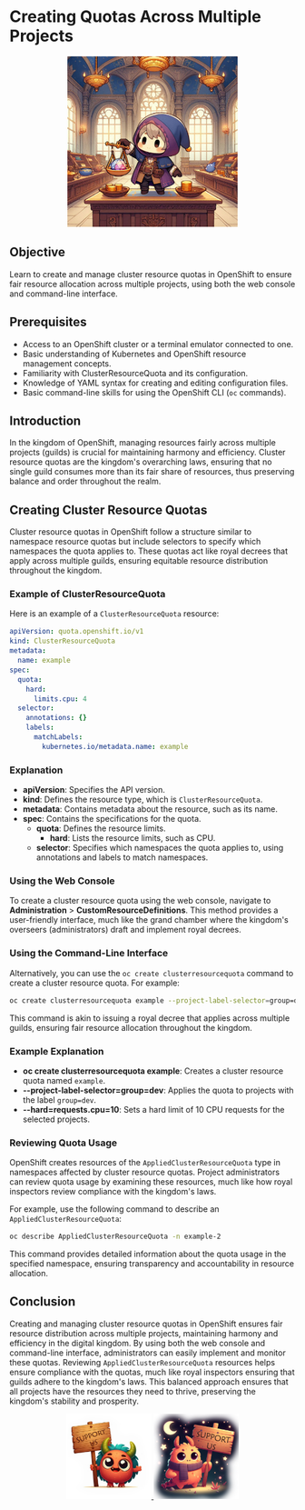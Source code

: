 # Creating Quotas Across Multiple Projects

<div style="text-align:center;">
  <img src="https://github.com/Vitrua/images/blob/main/openshift/creaquo.jpg?raw=true" alt="creaquo" width="300" height="300">
</div>

## Objective

Learn to create and manage cluster resource quotas in OpenShift to ensure fair resource allocation across multiple projects, using both the web console and command-line interface.

## Prerequisites

- Access to an OpenShift cluster or a terminal emulator connected to one.
- Basic understanding of Kubernetes and OpenShift resource management concepts.
- Familiarity with ClusterResourceQuota and its configuration.
- Knowledge of YAML syntax for creating and editing configuration files.
- Basic command-line skills for using the OpenShift CLI (`oc` commands).

## Introduction

In the kingdom of OpenShift, managing resources fairly across multiple projects (guilds) is crucial for maintaining harmony and efficiency. Cluster resource quotas are the kingdom's overarching laws, ensuring that no single guild consumes more than its fair share of resources, thus preserving balance and order throughout the realm.

## Creating Cluster Resource Quotas

Cluster resource quotas in OpenShift follow a structure similar to namespace resource quotas but include selectors to specify which namespaces the quota applies to. These quotas act like royal decrees that apply across multiple guilds, ensuring equitable resource distribution throughout the kingdom.

### Example of ClusterResourceQuota

Here is an example of a `ClusterResourceQuota` resource:

```yaml
apiVersion: quota.openshift.io/v1
kind: ClusterResourceQuota
metadata:
  name: example
spec:
  quota:
    hard:
      limits.cpu: 4
  selector:
    annotations: {}
    labels:
      matchLabels:
        kubernetes.io/metadata.name: example
```

### Explanation

- **apiVersion**: Specifies the API version.
- **kind**: Defines the resource type, which is `ClusterResourceQuota`.
- **metadata**: Contains metadata about the resource, such as its name.
- **spec**: Contains the specifications for the quota.
  - **quota**: Defines the resource limits.
    - **hard**: Lists the resource limits, such as CPU.
  - **selector**: Specifies which namespaces the quota applies to, using annotations and labels to match namespaces.

### Using the Web Console

To create a cluster resource quota using the web console, navigate to **Administration** > **CustomResourceDefinitions**. This method provides a user-friendly interface, much like the grand chamber where the kingdom's overseers (administrators) draft and implement royal decrees.

### Using the Command-Line Interface

Alternatively, you can use the `oc create clusterresourcequota` command to create a cluster resource quota. For example:

```bash
oc create clusterresourcequota example --project-label-selector=group=dev --hard=requests.cpu=10
```

This command is akin to issuing a royal decree that applies across multiple guilds, ensuring fair resource allocation throughout the kingdom.

### Example Explanation

- **oc create clusterresourcequota example**: Creates a cluster resource quota named `example`.
- **--project-label-selector=group=dev**: Applies the quota to projects with the label `group=dev`.
- **--hard=requests.cpu=10**: Sets a hard limit of 10 CPU requests for the selected projects.

### Reviewing Quota Usage

OpenShift creates resources of the `AppliedClusterResourceQuota` type in namespaces affected by cluster resource quotas. Project administrators can review quota usage by examining these resources, much like how royal inspectors review compliance with the kingdom's laws.

For example, use the following command to describe an `AppliedClusterResourceQuota`:

```bash
oc describe AppliedClusterResourceQuota -n example-2
```

This command provides detailed information about the quota usage in the specified namespace, ensuring transparency and accountability in resource allocation.

## Conclusion

Creating and managing cluster resource quotas in OpenShift ensures fair resource distribution across multiple projects, maintaining harmony and efficiency in the digital kingdom. By using both the web console and command-line interface, administrators can easily implement and monitor these quotas. Reviewing `AppliedClusterResourceQuota` resources helps ensure compliance with the quotas, much like royal inspectors ensuring that guilds adhere to the kingdom's laws. This balanced approach ensures that all projects have the resources they need to thrive, preserving the kingdom's stability and prosperity.

<div style="text-align:center;">
  <a href="https://patreon.com/Vitrua">
    <img src="https://github.com/Vitrua/images/blob/main/others/supportmonlight.png?raw=true#only-light" alt="support" width="150" height="150">
    <img src="https://github.com/Vitrua/images/blob/main/others/supportmon.png?raw=true#only-dark" alt="support" width="150" height="150">
  </a>
</div>